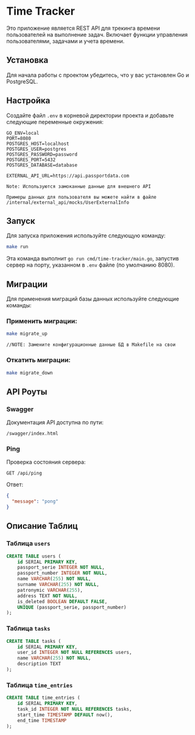 
# Time Tracker

Это приложение является REST API для трекинга времени пользователей на выполнение задач. Включает функции управления пользователями, задачами и учета времени.

## Установка

Для начала работы с проектом убедитесь, что у вас установлен Go и PostgreSQL.

## Настройка

Создайте файл `.env` в корневой директории проекта и добавьте следующие переменные окружения:

```env
GO_ENV=local
PORT=8080
POSTGRES_HOST=localhost
POSTGRES_USER=postgres
POSTGRES_PASSWORD=password
POSTGRES_PORT=5432
POSTGRES_DATABASE=database

EXTERNAL_API_URL=https://api.passportdata.com
```

`Note: Используются замоканные данные для внешнего API`

`Примеры данных для пользователя вы можете найти в файле /internal/external_api/mocks/UserExternalInfo`
## Запуск

Для запуска приложения используйте следующую команду:

```sh
make run
```

Эта команда выполнит `go run cmd/time-tracker/main.go`, запустив сервер на порту, указанном в `.env` файле (по умолчанию 8080).

## Миграции

Для применения миграций базы данных используйте следующие команды:

### Применить миграции:

```sh
make migrate_up
```
`//NOTE: Замените конфигурационные данные БД в Makefile на свои`
### Откатить миграции:

```sh
make migrate_down
```

## API Роуты

### Swagger

Документация API доступна по пути:

```
/swagger/index.html
```

### Ping

Проверка состояния сервера:

```
GET /api/ping
```

Ответ:
```json
{
  "message": "pong"
}
```

## Описание Таблиц

### Таблица `users`

```sql
CREATE TABLE users (
    id SERIAL PRIMARY KEY,
    passport_serie INTEGER NOT NULL,
    passport_number INTEGER NOT NULL,
    name VARCHAR(255) NOT NULL,
    surname VARCHAR(255) NOT NULL,
    patronymic VARCHAR(255),
    address TEXT NOT NULL,
    is_deleted BOOLEAN DEFAULT FALSE,
    UNIQUE (passport_serie, passport_number)
);
```

### Таблица `tasks`

```sql
CREATE TABLE tasks (
    id SERIAL PRIMARY KEY,
    user_id INTEGER NOT NULL REFERENCES users,
    name VARCHAR(255) NOT NULL,
    description TEXT
);
```

### Таблица `time_entries`

```sql
CREATE TABLE time_entries (
    id SERIAL PRIMARY KEY,
    task_id INTEGER NOT NULL REFERENCES tasks,
    start_time TIMESTAMP DEFAULT now(),
    end_time TIMESTAMP
);
```
